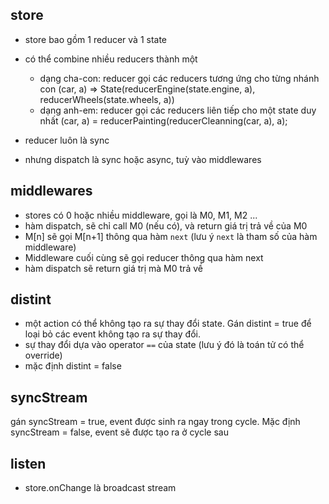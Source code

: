 ## store<T>
- store bao gồm 1 reducer và 1 state
- có thể combine nhiều reducers thành một
    - dạng cha-con:  reducer gọi các reducers tương ứng cho từng nhánh con  (car, a) => State(reducerEngine(state.engine, a),  reducerWheels(state.wheels, a))
    - dạng anh-em: reducer gọi các reducers liên tiếp cho một state duy nhất  (car, a) = reducerPainting(reducerCleanning(car, a), a);

- reducer luôn là sync
- nhưng dispatch là sync hoặc async, tuỳ vào middlewares


## middlewares
- stores có 0 hoặc nhiều middleware, gọi là M0, M1, M2 ...
- hàm dispatch, sẽ chỉ call M0 (nếu có), và return giá trị trả về của M0
- M[n] sẽ gọi M[n+1] thông qua hàm `next` (lưu ý `next` là tham số của hàm middleware)
- Middleware cuối cùng sẽ gọi reducer thông qua hàm next
- hàm dispatch sẽ return giá trị mà M0 trả về

## distint

- một action có thể không tạo ra sự thay đổi state. Gán distint = true để loại bỏ các event không tạo ra sự thay đổi.
- sự thay đổi dựa vào operator `==` của state (lưu ý đó là toán tử có thể override)
- mặc định distint = false

## syncStream
gán syncStream = true, event được sinh ra ngay trong cycle. Mặc định syncStream = false, event sẽ được tạo ra ở cycle sau

## listen
- store.onChange là broadcast stream